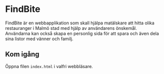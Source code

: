 # FindBite
FindBite är en webbapplikation som skall hjälpa matälskare att hitta olika restauranger i Malmö stad med hjälp av användarens önskemål. Användarna kan också skapa en personlig sida för att spara och även dela sina listor med vänner och familj.

## Kom igång
Öppna filen `index.html` i valfri webbläsare.